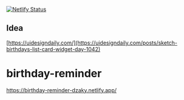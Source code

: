 [![Netlify Status](https://api.netlify.com/api/v1/badges/09a9bbe9-f6f8-496e-ab55-bd71c1eb2f96/deploy-status)](https://app.netlify.com/sites/birthday-reminder-dzaky/deploys)

## Idea
[https://uidesigndaily.com/](https://uidesigndaily.com/posts/sketch-birthdays-list-card-widget-day-1042)

# birthday-reminder
https://birthday-reminder-dzaky.netlify.app/
